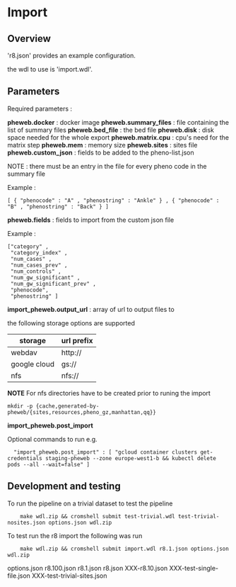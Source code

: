 # Import

## Overview
'r8.json' provides an example configuration.

the wdl to use is 'import.wdl'.

## Parameters
Required parameters :

**pheweb.docker** : docker image
**pheweb.summary_files** : file containing the list of summary files
**pheweb.bed_file** : the bed file
**pheweb.disk** : disk space needed for the whole export
**pheweb.matrix.cpu** : cpu's need for the matrix step
**pheweb.mem** : memory size
**pheweb.sites** : sites file
**pheweb.custom_json** : fields to be added to the pheno-list.json

NOTE : there must be an entry in the file for every pheno code in the summary file

Example :
```
[ { "phenocode" : "A" , "phenostring" : "Ankle" } , { "phenocode" : "B" , "phenostring" : "Back" } ]
```

**pheweb.fields** : fields to import from the custom json file

Example :

```
["category" ,
 "category_index" ,
 "num_cases" ,
 "num_cases_prev" ,
 "num_controls" ,
 "num_gw_significant" ,
 "num_gw_significant_prev" ,
 "phenocode",
 "phenostring" ]
```

**import_pheweb.output_url** : array of url to output files to

the following storage options are supported

|storage      | url prefix |
|-------------|------------|
|webdav       | http://    |
|google cloud | gs://      |
|nfs          | nfs://     |



**NOTE** For nfs directories have to be created prior to runing the import

```
mkdir -p {cache,generated-by-pheweb/{sites,resources,pheno_gz,manhattan,qq}}
```

**import_pheweb.post_import**

Optional commands to run e.g.

```
  "import_pheweb.post_import" : [ "gcloud container clusters get-credentials staging-pheweb --zone europe-west1-b && kubectl delete pods --all --wait=false" ]
```

## Development and testing

To run the pipeline on a trivial dataset to test the pipeline

```
	make wdl.zip && cromshell submit test-trivial.wdl test-trivial-nosites.json options.json wdl.zip
```

To test run the r8 import the following was run

```
	make wdl.zip && cromshell submit import.wdl r8.1.json options.json wdl.zip
```

options.json  r8.100.json  r8.1.json  r8.json    XXX-r8.10.json  XXX-test-single-file.json  XXX-test-trivial-sites.json

